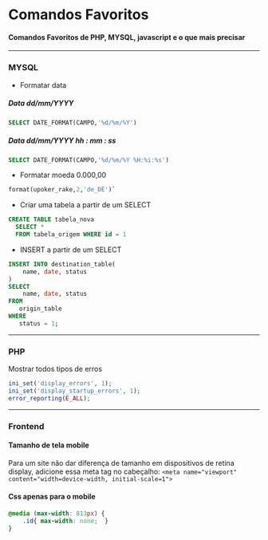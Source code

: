 # Comandos Favoritos
#### Comandos Favoritos de PHP, MYSQL, javascript e o que mais precisar

------------


### MYSQL
- Formatar data

##### Data dd/mm/YYYY

```sql
SELECT DATE_FORMAT(CAMPO,'%d/%m/%Y')
```

##### Data dd/mm/YYYY hh : mm : ss

```sql
SELECT DATE_FORMAT(CAMPO,'%d/%m/%Y %H:%i:%s')
```

- Formatar moeda 0.000,00

```sql
format(upoker_rake,2,'de_DE')`
```

- Criar uma tabela a partir de um SELECT

```sql
CREATE TABLE tabela_nova
  SELECT *
  FROM tabela_origem WHERE id = 1
```

- INSERT a partir de um SELECT

```sql
INSERT INTO destination_table(
	name, date, status
)
SELECT 
	name, date, status 
FROM 
   origin_table
WHERE
   status = 1;
```

------------


### PHP

Mostrar todos tipos de erros

```php
ini_set('display_errors', 1);
ini_set('display_startup_errors', 1);
error_reporting(E_ALL);
```
------------


### Frontend

#### Tamanho de tela mobile
Para um site não dar diferença de tamanho em dispositivos de retina display, adicione essa meta tag no cabeçalho:
`<meta name="viewport" content="width=device-width, initial-scale=1">`

#### Css apenas para o mobile

```css
@media (max-width: 813px) { 
	.id{ max-width: none;  } 
}
```

